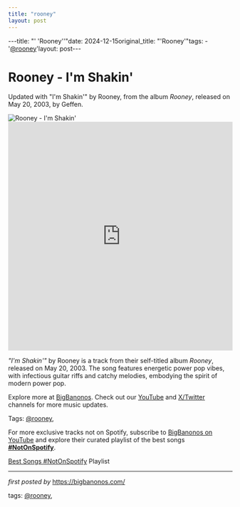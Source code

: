 ```yaml
---
title: "rooney"
layout: post
---
```

---title: "' 'Rooney''"date: 2024-12-15original_title: "'Rooney'"tags:  - '[@rooney](/tags/rooney/)'layout: post---<!-- Title of the Post --><h1 >Rooney - I'm Shakin'</h1> <!-- Introductory Text --><p >Updated with "I'm Shakin'" by Rooney, from the album *Rooney*, released on May 20, 2003, by Geffen.</p> <!-- Featured Image --><div > <img src="https://i.ytimg.com/vi/8LhZ6k5VxLw/maxresdefault.jpg" alt="Rooney - I'm Shakin'" /></div> <!-- YouTube Video Embed --><div > <iframe width="100%" height="514" src="https://www.youtube.com/embed/8LhZ6k5VxLw" title="Rooney - I'm Shakin'" frameborder="0" allow="accelerometer; autoplay; clipboard-write; encrypted-media; gyroscope; picture-in-picture; web-share" referrerpolicy="strict-origin-when-cross-origin" allowfullscreen></iframe></div> <!-- Song Information --><div > <p><em>"I'm Shakin'"</em> by Rooney is a track from their self-titled album *Rooney*, released on May 20, 2003. The song features energetic power pop vibes, with infectious guitar riffs and catchy melodies, embodying the spirit of modern power pop.</p></div> <!-- Footer Links --><div > <p>Explore more at <a href="https://bigbanonos.com/" target="_blank">BigBanonos</a>. Check out our <a href="https://www.youtube.com/[@BigBanonos](/tags/BigBanonos/)" target="_blank">YouTube</a> and <a href="https://x.com/bigbanonos" target="_blank">X/Twitter</a> channels for more music updates.</p></div> <!-- Tags --><p >Tags: [@rooney](/tags/rooney/),</p><!--Subscribe and Playlist Links--><div>    <p>For more exclusive tracks not on Spotify, subscribe to <a href="https://www.youtube.com/[@BigBanonos](/tags/BigBanonos/)" target="_blank">BigBanonos on YouTube</a> and explore their curated playlist of the best songs <strong>[#NotOnSpotify](/tags/NotOnSpotify/)</strong>.</p>    <p><a href="https://www.youtube.com/playlist?list=PLtuNtuTatqI0kFahUCbtbfenC_ET5O_tr" target="_blank">Best Songs [#NotOnSpotify](/tags/NotOnSpotify/) Playlist<br /></a></p></div><hr /><p><em>first posted by</em> <a href="https://bigbanonos.com/" rel="noopener" target="_new">https://bigbanonos.com/</a></p><p>tags: [@rooney](/tags/rooney/),</p>